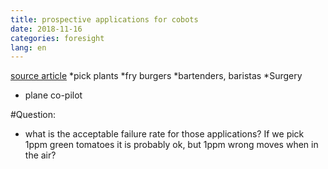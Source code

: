 ```yaml
---
title: prospective applications for cobots
date: 2018-11-16
categories: foresight
lang: en
---
```


[source article](https://www.therobotreport.com/collaborative-robots-unique-applications/)
*pick plants
*fry burgers
*bartenders, baristas
*Surgery 
* plane co-pilot

#Question:
* what is the acceptable failure rate for those applications? If we pick 1ppm green tomatoes it is probably ok, but 1ppm wrong moves when in the air?
